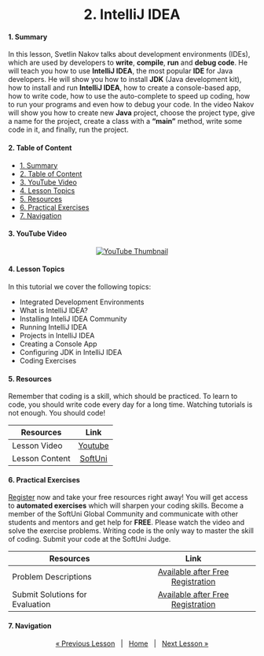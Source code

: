 <h1 align="center">2. IntelliJ IDEA</h1>

#### 1. Summary

In this lesson, Svetlin Nakov talks about development environments (IDEs), which are used by developers to **write**, **compile**, **run** and **debug code**. He will teach you how to use **IntelliJ IDEA**, the most popular **IDE** for Java developers. He will show you how to install **JDK** (Java development kit), how to install and run **IntelliJ IDEA**, how to create a console-based app, how to write code, how to use the auto-complete to speed up coding, how to run your programs and even how to debug your code. In the video Nakov will show you how to create new **Java** project, choose the project type, give a name for the project, create a class with a **“main”** method, write some code in it, and finally, run the project.

#### 2. Table of Content
* [1. Summary](#1-Summary)
* [2. Table of Content](#2-Table-of-Content)
* [3. YouTube Video](#3-YouTube-Video)
* [4. Lesson Topics](#4-Lesson-Topics)
* [5. Resources](#5-Resources)
* [6. Practical Exercises](#6-Practical-Exercises)
* [7. Navigation](#7-Navigation)

#### 3. YouTube Video
<p align="center">
<a href="https://youtu.be/3Hny8Mz2agQ">
    <img src="" alt="YouTube Thumbnail">
 </a>
</p>

#### 4. Lesson Topics

In this tutorial we cover the following topics:
* Integrated Development Environments
* What is IntelliJ IDEA?
* Installing InteliJ IDEA Community
* Running IntelliJ IDEA
* Projects in IntelliJ IDEA
* Creating a Console App
* Configuring JDK in IntelliJ IDEA
* Coding Exercises

#### 5. Resources
<p>Remember that coding is a skill, which should be practiced. To learn to code, you should write code every day for a long time. Watching tutorials is not enough. You should code! </p>

| Resources | Link |
| -| :-: |
| Lesson Video | [Youtube](https://youtu.be/3Hny8Mz2agQ) |
| Lesson Content | [SoftUni ](https://softuni.org/code-lessons/java-basics-tutorial-part-2-intellij-idea) |

#### 6. Practical Exercises
<a href="https://softuni.org/checkout/join-community">Register</a> now and take your free resources right away! You will get access to **automated exercises** which will sharpen your coding skills. Become a member of the SoftUni Global Community and communicate with other students and mentors and get help for **FREE**.
Please watch the video and solve the exercise problems. Writing code is the only way to master the skill of coding. Submit your code at the SoftUni Judge.

| Resources | Link |
| - | :-: |
|  Problem Descriptions | [Available after Free Registration](https://softuni.org/code-lessons/java-basics-tutorial-part-2-intellij-idea) |
| Submit Solutions for Evaluation | [Available after Free Registration](https://softuni.org/code-lessons/java-basics-tutorial-part-2-intellij-idea) |

#### 7. Navigation

<p align="center">
    <a href="https://github.com/SoftUni/Free-Java-Certification-Course/blob/main/lessons/01-Getting-Started-with-Java.md">« Previous Lesson</a> &nbsp; | &nbsp; <a href="https://github.com/SoftUni/Free-Java-Certification-Course">Home</a> &nbsp; | &nbsp; <a href="https://github.com/SoftUni/Free-Java-Certification-Course/tree/main/lessons/02-InteliJ-IDEA.md">Next Lesson »</a>
</p>
